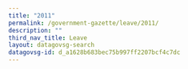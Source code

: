 ```yaml
---
title: "2011"
permalink: /government-gazette/leave/2011/
description: ""
third_nav_title: Leave
layout: datagovsg-search
datagovsg-id: d_a1628b683bec75b997ff2207bcf4c7dc
---
```

